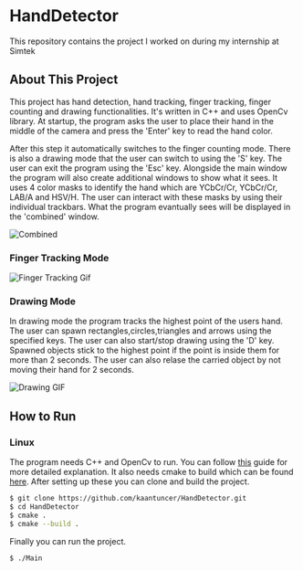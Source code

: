 # HandDetector
This repository contains the project I worked on during my internship at Simtek

## About This Project
This project has hand detection, hand tracking, finger tracking, finger counting and drawing functionalities. It's written in C++ and uses OpenCv library. 
At startup, the program asks the user to place their hand in the middle of the camera and press the 'Enter' key to read the hand color. 

After this step it automatically switches to the finger counting mode. There is also a drawing mode that the user can switch to using the 'S' key. The user can exit the program using the 'Esc' key. Alongside the main window the program will also create additional windows to show what it sees. It uses 4 color masks to identify the hand which are YCbCr/Cr, YCbCr/Cr, LAB/A and HSV/H. The user can interact with these masks by using their individual trackbars. What the program evantually sees will be displayed in the 'combined' window.

![Combined](https://i.imgur.com/slwgD0j.png)

### Finger Tracking Mode

![Finger Tracking Gif](https://media.giphy.com/media/SxIcXxRvDbxwgCGDIj/giphy.gif)

### Drawing Mode

In drawing mode the program tracks the highest point of the users hand. The user can spawn rectangles,circles,triangles and arrows using the specified keys. The user can also start/stop drawing using the 'D' key. Spawned objects stick to the highest point if the point is inside them for more than 2 seconds. The user can also relase the carried object by not moving their hand for 2 seconds.

![Drawing GIF](./drawingModeGif.gif)

## How to Run

### Linux

The program needs C++ and OpenCv to run. You can follow [this](https://docs.opencv.org/4.5.2/d7/d9f/tutorial_linux_install.html) guide for more detailed explanation. It also needs cmake to build which can be found [here](https://cmake.org/install/). After setting up these you can clone and build the project.

```bash
$ git clone https://github.com/kaantuncer/HandDetector.git
$ cd HandDetector
$ cmake .
$ cmake --build .
```

Finally you can run the project.
```bash
$ ./Main
```
